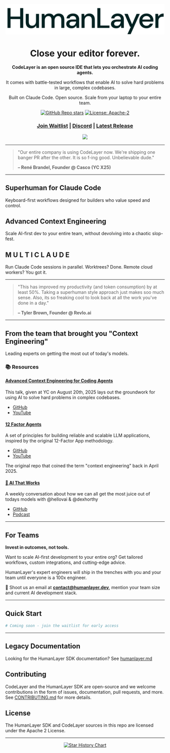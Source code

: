 <div align="center">

![Wordmark Logo of HumanLayer](./docs/images/wordmark-light.svg)

</div>

<div align="center">

# Close your editor forever.

**CodeLayer is an open source IDE that lets you orchestrate AI coding agents.**

It comes with battle-tested workflows that enable AI to solve hard problems in large, complex codebases.

Built on Claude Code. Open source. Scale from your laptop to your entire team.

[![GitHub Repo stars](https://img.shields.io/github/stars/humanlayer/humanlayer)](https://github.com/humanlayer/humanlayer)
[![License: Apache-2](https://img.shields.io/badge/License-Apache-green.svg)](https://opensource.org/licenses/Apache-2)

<h3>

[Join Waitlist](https://humanlayer.dev/code) | [Discord](https://humanlayer.dev/discord) | [Latest Release](https://github.com/humanlayer/humanlayer/releases)

</h3>

<img referrerpolicy="no-referrer-when-downgrade" src="https://static.scarf.sh/a.png?x-pxid=fcfc0926-d841-47fb-b8a6-6aba3a6c3228" />

</div>

---

> "Our entire company is using CodeLayer now. We're shipping one banger PR after the other. It is so f-ing good. Unbelievable dude."
>
> **– René Brandel, Founder @ Casco (YC X25)**

---

## Superhuman for Claude Code

Keyboard-first workflows designed for builders who value speed and control.

## Advanced Context Engineering

Scale AI-first dev to your entire team, without devolving into a chaotic slop-fest.

## M U L T I C L A U D E

Run Claude Code sessions in parallel. Worktrees? Done. Remote cloud workers? You got it.

---

> "This has improved my productivity (and token consumption) by at least 50%. Taking a superhuman style approach just makes soo much sense. Also, its so freaking cool to look back at all the work you've done in a day."
>
> **– Tyler Brown, Founder @ Revlo.ai**

---

## From the team that brought you "Context Engineering"

Leading experts on getting the most out of today's models.

### 📚 Resources

#### [Advanced Context Engineering for Coding Agents](https://github.com/humanlayer/humanlayer)
This talk, given at YC on August 20th, 2025 lays out the groundwork for using AI to solve hard problems in complex codebases.
- [GitHub](https://github.com/humanlayer/humanlayer)
- [YouTube](https://humanlayer.dev/youtube)

#### [12 Factor Agents](https://github.com/humanlayer/humanlayer)
A set of principles for building reliable and scalable LLM applications, inspired by the original 12-Factor App methodology.
- [GitHub](https://github.com/humanlayer/humanlayer)
- [YouTube](https://humanlayer.dev/youtube)

The original repo that coined the term "context engineering" back in April 2025.

#### [🦄 AI That Works](https://humanlayer.dev/podcast)
A weekly conversation about how we can all get the most juice out of todays models with @hellovai & @dexhorthy
- [GitHub](https://github.com/humanlayer/humanlayer)
- [Podcast](https://humanlayer.dev/podcast)

---

## For Teams

**Invest in outcomes, not tools.**

Want to scale AI-first development to your entire org? Get tailored workflows, custom integrations, and cutting-edge advice.

HumanLayer's expert engineers will ship in the trenches with you and your team until everyone is a 100x engineer.

📧 Shoot us an email at **contact@humanlayer.dev**, mention your team size and current AI development stack.

---

## Quick Start

```bash
# Coming soon - join the waitlist for early access
```

---

## Legacy Documentation

Looking for the HumanLayer SDK documentation? See [humanlayer.md](./humanlayer.md)

## Contributing

CodeLayer and the HumanLayer SDK are open-source and we welcome contributions in the form of issues, documentation, pull requests, and more. See [CONTRIBUTING.md](./CONTRIBUTING.md) for more details.

## License

The HumanLayer SDK and CodeLayer sources in this repo are licensed under the Apache 2 License.

---

<div align="center">

[![Star History Chart](https://api.star-history.com/svg?repos=humanlayer/humanlayer&type=Date)](https://star-history.com/#humanlayer/humanlayer&Date)

</div>
